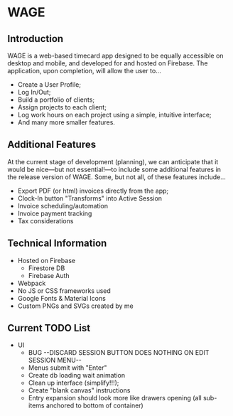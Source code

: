 # WAGE

## Introduction

WAGE is a web-based timecard app designed to be equally accessible on desktop and mobile, and developed for and hosted on Firebase. The application, upon completion, will allow the user
 to...

  * Create a User Profile;
  * Log In/Out;
  * Build a portfolio of clients;
  * Assign projects to each client;
  * Log work hours on each project using a simple, intuitive interface;
  * And many more smaller features.

## Additional Features

At the current stage of development (planning), we can anticipate that it would be nice—but not essential!—to include some additional features in the release version of WAGE. Some, but not all, of these features include...

  * Export PDF (or html) invoices directly from the app;
  * Clock-In button "Transforms" into Active Session
  * Invoice scheduling/automation
  * Invoice payment tracking
  * Tax considerations

## Technical Information

  * Hosted on Firebase
    * Firestore DB
    * Firebase Auth
  * Webpack
  * No JS or CSS frameworks used
  * Google Fonts & Material Icons
  * Custom PNGs and SVGs created by me

## Current TODO List

  * UI
    * BUG --DISCARD SESSION BUTTON DOES NOTHING ON EDIT SESSION MENU--
    * Menus submit with "Enter"
    * Create db loading wait animation
    * Clean up interface (simplify!!!);
    * Create "blank canvas" instructions
    * Entry expansion should look more like drawers opening (all sub-items anchored to bottom of container)
